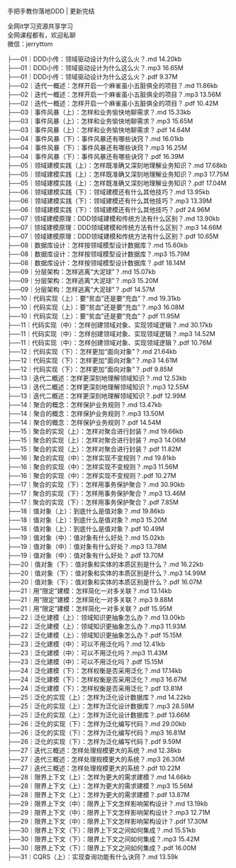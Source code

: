 手把手教你落地DDD | 更新完结

全网it学习资源共享学习<br>全网课程都有，欢迎私聊<br>微信：jerryttom<br>

├──01｜DDD小传：领域驱动设计为什么这么火？.md 14.20kb<br> ├──01｜DDD小传：领域驱动设计为什么这么火？.mp3 16.65M<br> ├──01｜DDD小传：领域驱动设计为什么这么火？.pdf 9.37M<br> ├──02｜迭代一概述：怎样开启一个麻雀虽小五脏俱全的项目？.md 11.86kb<br> ├──02｜迭代一概述：怎样开启一个麻雀虽小五脏俱全的项目？.mp3 13.56M<br> ├──02｜迭代一概述：怎样开启一个麻雀虽小五脏俱全的项目？.pdf 10.42M<br> ├──03｜事件风暴（上）：怎样和业务愉快地聊需求？.md 15.33kb<br> ├──03｜事件风暴（上）：怎样和业务愉快地聊需求？.mp3 15.65M<br> ├──03｜事件风暴（上）：怎样和业务愉快地聊需求？.pdf 14.64M<br> ├──04｜事件风暴（下）：事件风暴还有哪些诀窍？.md 16.01kb<br> ├──04｜事件风暴（下）：事件风暴还有哪些诀窍？.mp3 16.25M<br> ├──04｜事件风暴（下）：事件风暴还有哪些诀窍？.pdf 16.39M<br> ├──05｜领域建模实践（上）：怎样既准确又深刻地理解业务知识？.md 17.68kb<br> ├──05｜领域建模实践（上）：怎样既准确又深刻地理解业务知识？.mp3 17.75M<br> ├──05｜领域建模实践（上）：怎样既准确又深刻地理解业务知识？.pdf 17.04M<br> ├──06｜领域建模实践（下）：领域建模还有什么其他技巧？.md 13.95kb<br> ├──06｜领域建模实践（下）：领域建模还有什么其他技巧？.mp3 13.39M<br> ├──06｜领域建模实践（下）：领域建模还有什么其他技巧？.pdf 24.96M<br> ├──07｜领域建模原理：DDD领域建模和传统方法有什么区别？.md 13.90kb<br> ├──07｜领域建模原理：DDD领域建模和传统方法有什么区别？.mp3 14.66M<br> ├──07｜领域建模原理：DDD领域建模和传统方法有什么区别？.pdf 10.65M<br> ├──08｜数据库设计：怎样按领域模型设计数据库？.md 15.60kb<br> ├──08｜数据库设计：怎样按领域模型设计数据库？.mp3 15.79M<br> ├──08｜数据库设计：怎样按领域模型设计数据库？.pdf 18.14M<br> ├──09｜分层架构：怎样逃离“大泥球”？.md 15.07kb<br> ├──09｜分层架构：怎样逃离“大泥球”？.mp3 15.20M<br> ├──09｜分层架构：怎样逃离“大泥球”？.pdf 14.57M<br> ├──10｜代码实现（上）：要“贫血”还是要“充血”？.md 19.31kb<br> ├──10｜代码实现（上）：要“贫血”还是要“充血”？.mp3 16.08M<br> ├──10｜代码实现（上）：要“贫血”还是要“充血”？.pdf 11.95M<br> ├──11｜代码实现（中）：怎样创建领域对象、实现领域逻辑？.md 30.17kb<br> ├──11｜代码实现（中）：怎样创建领域对象、实现领域逻辑？.mp3 14.52M<br> ├──11｜代码实现（中）：怎样创建领域对象、实现领域逻辑？.pdf 10.76M<br> ├──12｜代码实现（下）：怎样更加“面向对象”？.md 21.64kb<br> ├──12｜代码实现（下）：怎样更加“面向对象”？.mp3 14.61M<br> ├──12｜代码实现（下）：怎样更加“面向对象”？.pdf 9.85M<br> ├──13｜迭代二概述：怎样更深刻地理解领域知识？.md 12.53kb<br> ├──13｜迭代二概述：怎样更深刻地理解领域知识？.mp3 12.55M<br> ├──13｜迭代二概述：怎样更深刻地理解领域知识？.pdf 12.99M<br> ├──14｜聚合的概念：怎样保护业务规则？.md 13.47kb<br> ├──14｜聚合的概念：怎样保护业务规则？.mp3 13.50M<br> ├──14｜聚合的概念：怎样保护业务规则？.pdf 14.54M<br> ├──15｜聚合的实现（上）：怎样对聚合进行封装？.md 19.66kb<br> ├──15｜聚合的实现（上）：怎样对聚合进行封装？.mp3 14.06M<br> ├──15｜聚合的实现（上）：怎样对聚合进行封装？.pdf 11.82M<br> ├──16｜聚合的实现（中）：怎样实现不变规则？.md 19.81kb<br> ├──16｜聚合的实现（中）：怎样实现不变规则？.mp3 11.56M<br> ├──16｜聚合的实现（中）：怎样实现不变规则？.pdf 10.27M<br> ├──17｜聚合的实现（下）：怎样用事务保护聚合？.md 30.90kb<br> ├──17｜聚合的实现（下）：怎样用事务保护聚合？.mp3 13.46M<br> ├──17｜聚合的实现（下）：怎样用事务保护聚合？.pdf 7.85M<br> ├──18｜值对象（上）：到底什么是值对象？.md 19.86kb<br> ├──18｜值对象（上）：到底什么是值对象？.mp3 15.20M<br> ├──18｜值对象（上）：到底什么是值对象？.pdf 10.49M<br> ├──19｜值对象（中）：值对象有什么好处？.md 15.02kb<br> ├──19｜值对象（中）：值对象有什么好处？.mp3 13.78M<br> ├──19｜值对象（中）：值对象有什么好处？.pdf 13.70M<br> ├──20｜值对象（下）：值对象和实体的本质区别是什么？.md 16.22kb<br> ├──20｜值对象（下）：值对象和实体的本质区别是什么？.mp3 14.99M<br> ├──20｜值对象（下）：值对象和实体的本质区别是什么？.pdf 16.07M<br> ├──21｜用“限定”建模：怎样简化一对多关联？.md 13.14kb<br> ├──21｜用“限定”建模：怎样简化一对多关联？.mp3 9.88M<br> ├──21｜用“限定”建模：怎样简化一对多关联？.pdf 15.95M<br> ├──22｜泛化建模（上）：领域知识更抽象怎么办？.md 13.00kb<br> ├──22｜泛化建模（上）：领域知识更抽象怎么办？.mp3 11.93M<br> ├──22｜泛化建模（上）：领域知识更抽象怎么办？.pdf 15.15M<br> ├──23｜泛化建模（中）：可以不用泛化吗？.md 12.41kb<br> ├──23｜泛化建模（中）：可以不用泛化吗？.mp3 11.43M<br> ├──23｜泛化建模（中）：可以不用泛化吗？.pdf 15.15M<br> ├──24｜泛化建模（下）：怎样权衡是否采用泛化？.md 17.14kb<br> ├──24｜泛化建模（下）：怎样权衡是否采用泛化？.mp3 16.67M<br> ├──24｜泛化建模（下）：怎样权衡是否采用泛化？.pdf 13.81M<br> ├──25｜泛化的实现（上）：怎样为泛化设计数据库？.md 14.22kb<br> ├──25｜泛化的实现（上）：怎样为泛化设计数据库？.mp3 28.59M<br> ├──25｜泛化的实现（上）：怎样为泛化设计数据库？.pdf 13.66M<br> ├──26｜泛化的实现（下）：怎样为泛化编写代码？.md 29.00kb<br> ├──26｜泛化的实现（下）：怎样为泛化编写代码？.mp3 16.81M<br> ├──26｜泛化的实现（下）：怎样为泛化编写代码？.pdf 9.59M<br> ├──27｜迭代三概述：怎样处理规模更大的系统？.md 12.38kb<br> ├──27｜迭代三概述：怎样处理规模更大的系统？.mp3 26.30M<br> ├──27｜迭代三概述：怎样处理规模更大的系统？.pdf 10.22M<br> ├──28｜限界上下文（上）：怎样为更大的需求建模？.md 14.66kb<br> ├──28｜限界上下文（上）：怎样为更大的需求建模？.mp3 15.56M<br> ├──28｜限界上下文（上）：怎样为更大的需求建模？.pdf 13.87M<br> ├──29｜限界上下文（中）：限界上下文怎样影响架构设计？.md 13.19kb<br> ├──29｜限界上下文（中）：限界上下文怎样影响架构设计？.mp3 12.71M<br> ├──29｜限界上下文（中）：限界上下文怎样影响架构设计？.pdf 17.30M<br> ├──30｜限界上下文（下）：限界上下文之间如何集成？.md 15.51kb<br> ├──30｜限界上下文（下）：限界上下文之间如何集成？.mp3 15.42M<br> ├──30｜限界上下文（下）：限界上下文之间如何集成？.pdf 16.00M<br> ├──31｜CQRS（上）：实现查询功能有什么诀窍？.md 13.59k